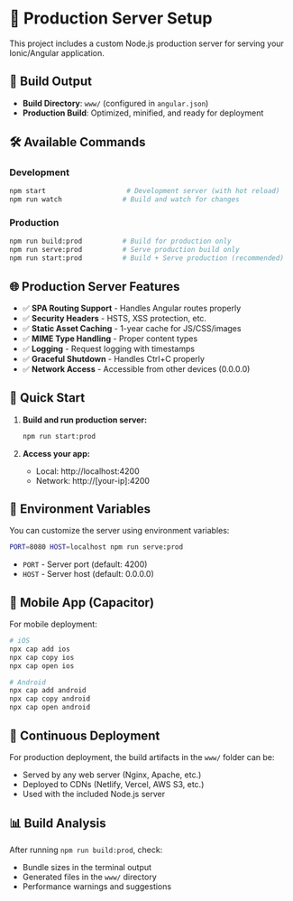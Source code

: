 # 🚀 Production Server Setup

This project includes a custom Node.js production server for serving your Ionic/Angular application.

## 📁 Build Output

- **Build Directory**: `www/` (configured in `angular.json`)
- **Production Build**: Optimized, minified, and ready for deployment

## 🛠️ Available Commands

### Development
```bash
npm start                    # Development server (with hot reload)
npm run watch               # Build and watch for changes
```

### Production
```bash
npm run build:prod          # Build for production only
npm run serve:prod          # Serve production build only
npm run start:prod          # Build + Serve production (recommended)
```

## 🌐 Production Server Features

- ✅ **SPA Routing Support** - Handles Angular routes properly
- ✅ **Security Headers** - HSTS, XSS protection, etc.
- ✅ **Static Asset Caching** - 1-year cache for JS/CSS/images
- ✅ **MIME Type Handling** - Proper content types
- ✅ **Logging** - Request logging with timestamps
- ✅ **Graceful Shutdown** - Handles Ctrl+C properly
- ✅ **Network Access** - Accessible from other devices (0.0.0.0)

## 🚀 Quick Start

1. **Build and run production server:**
   ```bash
   npm run start:prod
   ```

2. **Access your app:**
   - Local: http://localhost:4200
   - Network: http://[your-ip]:4200

## 🔧 Environment Variables

You can customize the server using environment variables:

```bash
PORT=8080 HOST=localhost npm run serve:prod
```

- `PORT` - Server port (default: 4200)
- `HOST` - Server host (default: 0.0.0.0)

## 📱 Mobile App (Capacitor)

For mobile deployment:

```bash
# iOS
npx cap add ios
npx cap copy ios
npx cap open ios

# Android
npx cap add android
npx cap copy android
npx cap open android
```

## 🔄 Continuous Deployment

For production deployment, the build artifacts in the `www/` folder can be:

- Served by any web server (Nginx, Apache, etc.)
- Deployed to CDNs (Netlify, Vercel, AWS S3, etc.)
- Used with the included Node.js server

## 📊 Build Analysis

After running `npm run build:prod`, check:
- Bundle sizes in the terminal output
- Generated files in the `www/` directory
- Performance warnings and suggestions
